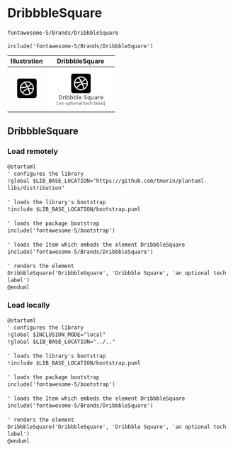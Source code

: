 # DribbbleSquare


```text
fontawesome-5/Brands/DribbbleSquare
```

```text
include('fontawesome-5/Brands/DribbbleSquare')
```



| Illustration | DribbbleSquare |
| :---: | :---: |
| ![illustration for Illustration](../../fontawesome-5/Brands/DribbbleSquare.png) | ![illustration for DribbbleSquare](../../fontawesome-5/Brands/DribbbleSquare.Local.png) |




## DribbbleSquare

### Load remotely
```plantuml
@startuml
' configures the library
!global $LIB_BASE_LOCATION="https://github.com/tmorin/plantuml-libs/distribution"

' loads the library's bootstrap
!include $LIB_BASE_LOCATION/bootstrap.puml

' loads the package bootstrap
include('fontawesome-5/bootstrap')

' loads the Item which embeds the element DribbbleSquare
include('fontawesome-5/Brands/DribbbleSquare')

' renders the element
DribbbleSquare('DribbbleSquare', 'Dribbble Square', 'an optional tech label')
@enduml
```

### Load locally
```plantuml
@startuml
' configures the library
!global $INCLUSION_MODE="local"
!global $LIB_BASE_LOCATION="../.."

' loads the library's bootstrap
!include $LIB_BASE_LOCATION/bootstrap.puml

' loads the package bootstrap
include('fontawesome-5/bootstrap')

' loads the Item which embeds the element DribbbleSquare
include('fontawesome-5/Brands/DribbbleSquare')

' renders the element
DribbbleSquare('DribbbleSquare', 'Dribbble Square', 'an optional tech label')
@enduml
```

